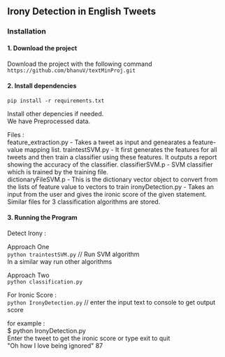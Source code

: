 ## Irony Detection in English Tweets  
  
### Installation  
#### 1. Download the project    
  
Download the project with the following command  
``` https://github.com/bhanuV/textMinProj.git ```  
  
#### 2. Install dependencies  
``` pip install -r requirements.txt ```  
  
Install other depencies if needed.  
We have Preprocessed data.  

Files :   
feature_extraction.py - Takes a tweet as input and genearates a feature-value mapping list.
traintestSVM.py - It first generates the features for all tweets and then train a classifier using these features.  It outputs a report showing the accuracy of the classifier.
classifierSVM.p - SVM classifier which is trained by the training file.   
dictionaryFileSVM.p - This is the dictionary vector object to convert from the lists of feature value to vectors to train
ironyDetection.py - Takes an input from the user and gives the ironic score of the given statement.
Similar files for 3 classification algorithms are stored.
  
#### 3. Running the Program  
  
Detect Irony :   
  
Approach One  
```python traintestSVM.py```  // Run SVM algorithm  
In a similar way run other algorithms  
  
Approach Two  
```python classification.py```
  
For Ironic Score :  
```python IronyDetection.py``` //  enter the input text to console to get output score

for example :  
$ python IronyDetection.py  
Enter the tweet to get the ironic score or type exit to quit  
"Oh how I love being ignored"
87 
